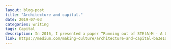 ```yaml
---
layout: blog-post
title: "Architecture and capital."
date: 2019-07-03
categories: writing
tags: Capital
description: In 2016, I presented a paper “Running out of STE(A)M - A Critical Perspective on the Political Rhetoric of Innovation” at the Australian Architectural School Association (AASA) conference held at the University of Technology Sydney.
link: https://medium.com/making-culture/architecture-and-capital-ba3e1a692d19
---
```

